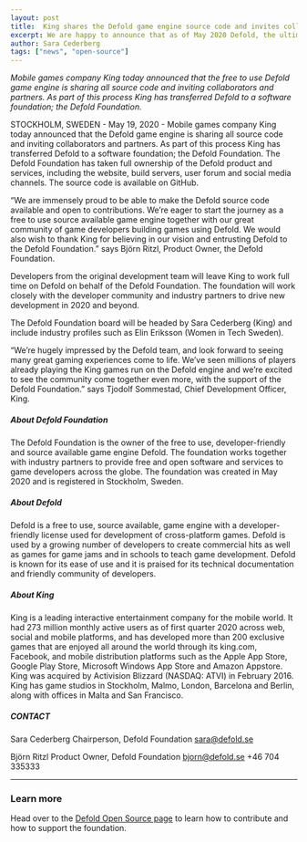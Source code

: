```yaml
---
layout: post
title:  King shares the Defold game engine source code and invites collaborators and partners
excerpt: We are happy to announce that as of May 2020 Defold, the ultimate game engine for web and mobile, is available as a free to use and developer-friendly project!
author: Sara Cederberg
tags: ["news", "open-source"]
---
```


_Mobile games company King today announced that the free to use Defold game engine is sharing all source code and inviting collaborators and partners. As part of this process King has transferred Defold to a software foundation; the Defold Foundation._

STOCKHOLM, SWEDEN - May 19, 2020 - Mobile games company King today announced that the Defold game engine is sharing all source code and inviting collaborators and partners. As part of this process King has transferred Defold to a software foundation; the Defold Foundation. The Defold Foundation has taken full ownership of the Defold product and services, including the website, build servers, user forum and social media channels. The source code is available on GitHub.

“We are immensely proud to be able to make the Defold source code available and open to contributions. We’re eager to start the journey as a free to use source available game engine together with our great community of game developers building games using Defold. We would also wish to thank King for believing in our vision and entrusting Defold to the Defold Foundation.” says Björn Ritzl, Product Owner, the Defold Foundation.

Developers from the original development team will leave King to work full time on Defold on behalf of the Defold Foundation. The foundation will work closely with the developer community and industry partners to drive new development in 2020 and beyond.

The Defold Foundation board will be headed by Sara Cederberg (King) and include industry profiles such as Elin Eriksson (Women in Tech Sweden).

“We’re hugely impressed by the Defold team, and look forward to seeing many great gaming experiences come to life. We’ve seen millions of players already playing the King games run on the Defold engine and we’re excited to see the community come together even more, with the support of the Defold Foundation.” says Tjodolf Sommestad, Chief Development Officer, King.

##### About Defold Foundation
The Defold Foundation is the owner of the free to use, developer-friendly and source available game engine Defold. The foundation works together with industry partners to provide free and open software and services to game developers across the globe. The foundation was created in May 2020 and is registered in Stockholm, Sweden.

##### About Defold
Defold is a free to use, source available, game engine with a developer-friendly license used for development of cross-platform games. Defold is used by a growing number of developers to create commercial hits as well as games for game jams and in schools to teach game development. Defold is known for its ease of use and it is praised for its technical documentation and friendly community of developers.

##### About King
King is a leading interactive entertainment company for the mobile world. It had 273 million monthly active users as of first quarter 2020 across web, social and mobile platforms, and has developed more than 200 exclusive games that are enjoyed all around the world through its king.com, Facebook, and mobile distribution platforms such as the Apple App Store, Google Play Store, Microsoft Windows App Store and Amazon Appstore. King was acquired by Activision Blizzard (NASDAQ: ATVI) in February 2016. King has game studios in Stockholm, Malmo, London, Barcelona and Berlin, along with offices in Malta and San Francisco.

##### CONTACT
Sara Cederberg
Chairperson, Defold Foundation
sara@defold.se

Björn Ritzl
Product Owner, Defold Foundation
bjorn@defold.se
+46 704 335333

---

### Learn more
Head over to the [Defold Open Source page](/open) to learn how to contribute and how to support the foundation.
